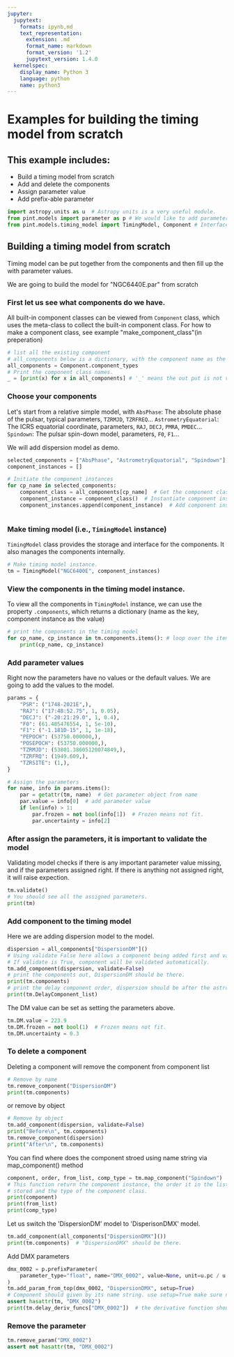 ```yaml
---
jupyter:
  jupytext:
    formats: ipynb,md
    text_representation:
      extension: .md
      format_name: markdown
      format_version: '1.2'
      jupytext_version: 1.4.0
  kernelspec:
    display_name: Python 3
    language: python
    name: python3
---
```


# Examples for building the timing model from scratch

## This example includes:
 * Build a timing model from scratch
 * Add and delete the components
 * Assign parameter value
 * Add prefix-able parameter

```python
import astropy.units as u  # Astropy units is a very useful module.
from pint.models import parameter as p # We would like to add parameters to the model, so we need parameter module.
from pint.models.timing_model import TimingModel, Component # Interface for timing model
```

## Building a timing model from scratch

Timing model can be put together from the components and then fill up the with parameter values.

We are going to build the model for "NGC6440E.par" from scratch

### First let us see what components do we have. 

All built-in component classes can be viewed from `Component` class, which uses the meta-class to collect the built-in component class. For how to make a component class, see example "make_component_class"(in preperation) 

```python
# list all the existing component
# all_components below is a dictionary, with the component name as the key and component class as the value.
all_components = Component.component_types 
# Print the component class names. 
_ = [print(x) for x in all_components] # '_' means the out put is not very important. 
```

### Choose your components

Let's start from a relative simple model, with 
`AbsPhase`: The absolute phase of the pulsar, typical parameters, `TZRMJD`, `TZRFREQ`...
`AstrometryEquatorial`: The ICRS equatorial coordinate, parameters, `RAJ`, `DECJ`, `PMRA`, `PMDEC`...  
`Spindown`: The pulsar spin-down model, parameters, `F0`, `F1`...

We will add dispersion model as demo.

```python
selected_components = ["AbsPhase", "AstrometryEquatorial", "Spindown"]
component_instances = []

# Initiate the component instances
for cp_name in selected_components:
    component_class = all_components[cp_name]  # Get the component class
    component_instance = component_class()  # Instantiate component instance
    component_instances.append(component_instance)  # Add component instances into the component instances list



```

### Make timing model (i.e., `TimingModel` instance)

`TimingModel` class provides the storage and interface for the components. It also manages the components internally. 

```python
# Make timing model instance. 
tm = TimingModel("NGC6400E", component_instances)
```

### View the components in the timing model instance.

To view all the components in `TimingModel` instance, we can use the property `.components`, which returns a dictionary (name as the key, component instance as the value)  

```python
# print the components in the timing model
for cp_name, cp_instance in tm.components.items(): # loop over the items in the dictionary. 
    print(cp_name, cp_instance)
```

### Add parameter values

Right now the parameters have no values or the default values. We are going to add the values
to the model.

```python
params = {
    "PSR": ("1748-2021E",),
    "RAJ": ("17:48:52.75", 1, 0.05),
    "DECJ": ("-20:21:29.0", 1, 0.4),
    "F0": (61.485476554, 1, 5e-10),
    "F1": ("-1.181D-15", 1, 1e-18),
    "PEPOCH": (53750.000000,),
    "POSEPOCH": (53750.000000,),
    "TZRMJD": (53801.38605120074849,),
    "TZRFRQ": (1949.609,),
    "TZRSITE": (1,),
}

# Assign the parameters
for name, info in params.items():
    par = getattr(tm, name)  # Get parameter object from name
    par.value = info[0]  # add parameter value
    if len(info) > 1:
        par.frozen = not bool(info[1])  # Frozen means not fit.
        par.uncertainty = info[2]
```
### After assign the parameters, it is important to validate the model

Validating model checks if there is any important parameter value missing, and if the
parameters assigned right. If there is anything not assigned right, it will raise expection.

```python
tm.validate()
# You should see all the assigned parameters.
print(tm)
```
### Add component to the timing model
Here we are adding dispersion model to the model.

```python
dispersion = all_components["DispersionDM"]()
# Using validate False here allows a component being added first and validate later.
# If validate is True, component will be validated automatically.
tm.add_component(dispersion, validate=False)
# print the components out, DispersionDM should be there.
print(tm.components)
# print the delay component order, dispersion should be after the astrometry
print(tm.DelayComponent_list)
```
The DM value can be set as setting the parameters above.

```python
tm.DM.value = 223.9
tm.DM.frozen = not bool(1)  # Frozen means not fit.
tm.DM.uncertainty = 0.3
```

### To delete a component

Deleting a component will remove the component from component list

```python
# Remove by name
tm.remove_component("DispersionDM")
print(tm.components)
```
or remove by object

```python
# Remove by object
tm.add_component(dispersion, validate=False)
print("Before\n", tm.components)
tm.remove_component(dispersion)
print("After\n", tm.components)
```

You can find where does the component stroed using name string via map_component() method

```python
component, order, from_list, comp_type = tm.map_component("Spindown")
# This function return the component instance, the order it in the list, the list it is
# stored and the type of the component class.
print(component)
print(from_list)
print(comp_type)
```
Let us switch the 'DispersionDM' model to 'DisperisonDMX' model.

```python
tm.add_component(all_components["DispersionDMX"]())
print(tm.components)  # "DispersionDMX" should be there.
```
Add DMX parameters
```python
dmx_0002 = p.prefixParameter(
    parameter_type="float", name="DMX_0002", value=None, unit=u.pc / u.cm ** 3
)
tm.add_param_from_top(dmx_0002, "DispersionDMX", setup=True)
# Component should given by its name string. use setup=True make sure new parameter get registered.
assert hasattr(tm, "DMX_0002")
print(tm.delay_deriv_funcs["DMX_0002"])  # the derivative function should be added.
```

### Remove the parameter

```python
tm.remove_param("DMX_0002")
assert not hasattr(tm, "DMX_0002")
```


